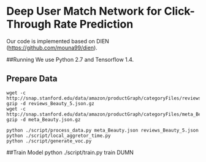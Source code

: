 # Deep User Match Network for Click-Through Rate Prediction
Our code is implemented based on DIEN (https://github.com/mouna99/dien).

##Running
We use Python 2.7 and Tensorflow 1.4.

## Prepare Data
    wget -c http://snap.stanford.edu/data/amazon/productGraph/categoryFiles/reviews_Beauty_5.json.gz
    gzip -d reviews_Beauty_5.json.gz
    wget -c http://snap.stanford.edu/data/amazon/productGraph/categoryFiles/meta_Beauty.json.gz
    gzip -d meta_Beauty.json.gz
    
    python ./script/process_data.py meta_Beauty.json reviews_Beauty_5.json
    python ./script/local_aggretor_time.py 
    python ./script/generate_voc.py 
  

##Train Model
    python ./script/train.py train DUMN
